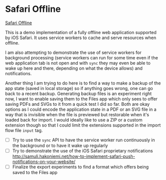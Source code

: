# Safari Offline

[Safari Offline](https://tomashubelbauer.github.io/safari-offline)

This is a demo implementation of a fully offline web application supported by
iOS Safari. It uses service workers to cache and serve resources when offline.

I am also attempting to demonstrate the use of service workers for background
processing (service workers can run for some time even if the web application
tab is not open and with `sync` they may even be able to wake up here and there,
depending on what the device allows) and notifications.

Another thing I am trying to do here is to find a way to make a backup of the
app state (saved in local storage) so if anything goes wrong, one can go back to
a recent backup. Generating backup files is an experiment right now, I want to
enable saving them to the Files app which only sees to offer saving PDFs and
SVGs to it from a quick test I did so far. Both are okay options as I could
encode the application state in a PDF or an SVG file in a way that is invisible
when the file is previewed but restorable when it's loaded back for import.
I would ideally like to use a ZIP or a custom extension though so that I could
limit the extensions supported in the import flow file `input` tag.

- [ ] Try to use the `sync` API to have the service worker run continuously in
  the background or to have it wake up regularly
- [ ] Try to demonstrate the use of the iOS Safari proprietary notifications
  http://samuli.hakoniemi.net/how-to-implement-safari-push-notifications-on-your-website/
- [ ] Finalize the export experiments to find a format which offers being saved to
  the Files app
